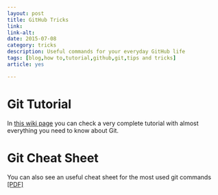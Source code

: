 ```yaml
---
layout: post
title: GitHub Tricks
link: 
link-alt: 
date: 2015-07-08
category: tricks
description: Useful commands for your everyday GitHub life
tags: [blog,how to,tutorial,github,git,tips and tricks]
article: yes

---
```


# Git Tutorial

In [this wiki page](http://educatech.sytes.net/wiki/Git) you can check a very complete tutorial with almost everything you need to know about Git.

# Git Cheat Sheet

You can also see an useful cheat sheet for the most used git commands [[PDF]](https://drive.google.com/open?id=0B7z0K9SklIP_QVl3U0ljODRLWVU)
